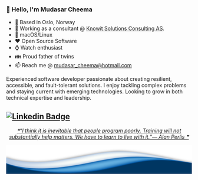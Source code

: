 ### :wave: Hello, I'm Mudasar Cheema
- :round_pushpin: Based in Oslo, Norway
- :office: Working as a consultant @ [Knowit Solutions Consulting AS](https://www.knowit.no/).
- :apple: macOS/Linux
- :heart: Open Source Software
- :watch: Watch enthusiast
- :family: Proud father of twins
- 📫 Reach me @ mudasar_cheema@hotmail.com

Experienced software developer passionate about creating resilient, accessible, and fault-tolerant solutions. I enjoy tackling complex problems and staying current with emerging technologies. Looking to grow in both technical expertise and leadership.

[![Linkedin Badge](https://img.shields.io/badge/-LinkedIn-blue?style=flat-square&logo=Linkedin&logoColor=white&link=https://www.linkedin.com/in/mudasar-ahmad/)](https://www.linkedin.com/in/mudasar-ahmad/)
---


 <p align="center">
<a href='https://github.com/marketplace/actions/quote-readme'>
<!--STARTS_HERE_QUOTE_README-->
<i>❝“I think it is inevitable that people program poorly.  Training will not substantially help matters.  We have to learn to live with it.”— Alan Perlis   ❞</i>
<!--ENDS_HERE_QUOTE_README-->
</a>
 </p>

 <img src="https://raw.githubusercontent.com/mudasar187/mudasar187/master/wave.png">
